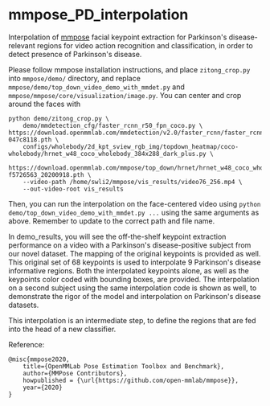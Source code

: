 # mmpose_PD_interpolation
Interpolation of [mmpose](https://github.com/open-mmlab/mmpose) facial keypoint extraction for Parkinson's disease-relevant regions for video action recognition and classification, in order to detect presence of Parkinson's disease.

Please follow mmpose installation instructions, and place `zitong_crop.py` into `mmpose/demo/` directory, and replace `mmpose/demo/top_down_video_demo_with_mmdet.py` and `mmpose/mmpose/core/visualization/image.py`. You can center and crop around the faces with 
```
python demo/zitong_crop.py \
    demo/mmdetection_cfg/faster_rcnn_r50_fpn_coco.py \
https://download.openmmlab.com/mmdetection/v2.0/faster_rcnn/faster_rcnn_r50_fpn_1x_coco/faster_rcnn_r50_fpn_1x_coco_20200130-047c8118.pth \
    configs/wholebody/2d_kpt_sview_rgb_img/topdown_heatmap/coco-wholebody/hrnet_w48_coco_wholebody_384x288_dark_plus.py \
    https://download.openmmlab.com/mmpose/top_down/hrnet/hrnet_w48_coco_wholebody_384x288_dark-f5726563_20200918.pth \
    --video-path /home/swli2/mmpose/vis_results/video76_256.mp4 \
    --out-video-root vis_results
``` 
Then, you can run the interpolation on the face-centered video using `python demo/top_down_video_demo_with_mmdet.py ...` using the same arguments as above. Remember to update to the correct path and file name.

In demo_results, you will see the off-the-shelf keypoint extraction performance on a video with a Parkinson's disease-positive subject from our novel dataset. The mapping of the original keypoints is provided as well. This original set of 68 keypoints is used to interpolate 9 Parkinson's disease informative regions. Both the interpolated keypoints alone, as well as the keypoints color coded with bounding boxes, are provided. The interpolation on a second subject using the same interpolation code is shown as well, to demonstrate the rigor of the model and interpolation on Parkinson's disease datasets.

This interpolation is an intermediate step, to define the regions that are fed into the head of a new classifier.

Reference: 
```
@misc{mmpose2020,
    title={OpenMMLab Pose Estimation Toolbox and Benchmark},
    author={MMPose Contributors},
    howpublished = {\url{https://github.com/open-mmlab/mmpose}},
    year={2020}
}
```
